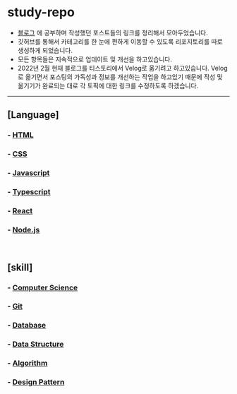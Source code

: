 # study-repo
- [블로그](https://velog.io/@bami) 에 공부하며 작성했던 포스트들의 링크를 정리해서 모아두었습니다.
- 깃허브를 통해서 카테고리를 한 눈에 편하게 이동할 수 있도록 리포지토리를 따로 생성하게 되었습니다.
- 모든 항목들은 지속적으로 업데이트 및 개선을 하고있습니다.
- 2022년 2월 현재 블로그를 티스토리에서 Velog로 옮기려고 하고있습니다. Velog로 옮기면서 포스팅의 가독성과 정보를 개선하는 작업을
하고있기 때문에 작성 및 옮기기가 완료되는 대로 각 토픽에 대한 링크를 수정하도록 하겠습니다.

---
## [Language]
### - [HTML](https://github.com/Bam-j/study-repo/blob/main/HTML.md) <br/>
### - [CSS](https://github.com/Bam-j/study-repo/blob/main/CSS.md) <br/>
### - [Javascript](https://github.com/Bam-j/study-repo/blob/main/JAVASCRIPT.md) <br/>
### - [Typescript](https://github.com/Bam-j/study-repo/blob/main/TYPESCRIPT.md) <br/>
### - [React](https://github.com/Bam-j/react-study/blob/main/README.md) <br/>
### - [Node.js](https://github.com/Bam-j/node-study/blob/main/README.md) <br/>

<br/>

## [skill]
### - [Computer Science](https://github.com/Bam-j/study-repo/blob/main/CS.md) <br/>
### - [Git](https://github.com/Bam-j/study-repo/blob/main/GIT.md) <br/>
### - [Database](https://github.com/Bam-j/study-repo/blob/main/DATABASE.md) <br/>
### - [Data Structure](https://github.com/Bam-j/study-repo/blob/main/DATA_STRUCTURE.md) <br/>
### - [Algorithm](https://github.com/Bam-j/study-repo/blob/main/ALGORITHM.md) <br/>
### - [Design Pattern](https://github.com/Bam-j/study-repo/blob/main/DESIGN_PATTERN.md) <br/>

